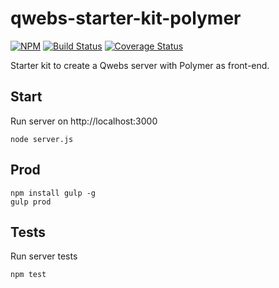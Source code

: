 # qwebs-starter-kit-polymer

 [![NPM][npm-image]][npm-url]
 [![Build Status][travis-image]][travis-url]
 [![Coverage Status][coveralls-image]][coveralls-url]
 
Starter kit to create a Qwebs server with Polymer as front-end.

## Start

Run server on http://localhost:3000

```shell
node server.js
```

## Prod

```shell
npm install gulp -g
gulp prod
```

## Tests

Run server tests

```shell
npm test
```

[npm-image]: https://img.shields.io/npm/v/qwebs-starter-kit-polymer.svg
[npm-url]: https://npmjs.org/package/qwebs-starter-kit-polymer
[travis-image]: https://travis-ci.org/BenoitClaveau/qwebs-starter-kit-polymer.svg?branch=master
[travis-url]: https://travis-ci.org/BenoitClaveau/qwebs-starter-kit-polymer
[coveralls-image]: https://coveralls.io/repos/BenoitClaveau/qwebs-starter-kit-polymer/badge.svg?branch=master&service=github
[coveralls-url]: https://coveralls.io/github/BenoitClaveau/qwebs-starter-kit-polymer?branch=master
